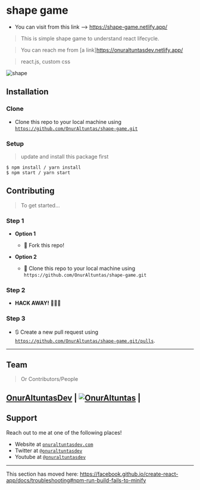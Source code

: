 
# shape game
- You can visit from this link --> https://shape-game.netlify.app/

> This is simple shape game to understand react lifecycle.

> You can reach me from [a link]https://onuraltuntasdev.netlify.app/

> react.js, custom css

![shape](https://user-images.githubusercontent.com/53194850/91451862-9027a380-e886-11ea-8635-3a077458553f.PNG)


## Installation

### Clone

- Clone this repo to your local machine using <a href="https://github.com/OnurAltuntas/shape-game.git" target="_blank">`https://github.com/OnurAltuntas/shape-game.git`</a>

### Setup

> update and install this package first

```shell
$ npm install / yarn install
$ npm start / yarn start
```

## Contributing

> To get started...

### Step 1

- **Option 1**
    - 🍴 Fork this repo!

- **Option 2**
    - 👯 Clone this repo to your local machine using `https://github.com/OnurAltuntas/shape-game.git`

### Step 2

- **HACK AWAY!** 🔨🔨🔨

### Step 3

- 🔃 Create a new pull request using <a href="https://github.com/OnurAltuntas/shape-game.git/pulls" target="_blank">`https://github.com/OnurAltuntas/shape-game.git/pulls`</a>.

---

## Team

> Or Contributors/People

 <a href="https://onuraltuntasdev.netlify.app/" target="_blank">**OnurAltuntasDev**</a> 
 | [![OnurAltuntas](https://avatars0.githubusercontent.com/u/53194850?s=460&u=88ff0b9c8fe41c908d3c9b7ff43eb00dba669e66&v=4)](https://onuraltuntasdev.netlify.app)  |
---

## Support

Reach out to me at one of the following places!

- Website at <a href="https://onuraltuntasdev.netlify.app/" target="_blank">`onuraltuntasdev.com`</a>
- Twitter at <a href="http://twitter.com/onuraltuntasdev" target="_blank">`@onuraltuntasdev`</a>
- Youtube at <a href="https://www.youtube.com/channel/UCalJQ45NyMzMvPqK5n0xYEA" target="_blank">`@onuraltuntasdev`</a>
---



This section has moved here: https://facebook.github.io/create-react-app/docs/troubleshooting#npm-run-build-fails-to-minify
